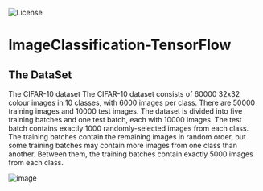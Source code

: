 ![License](https://img.shields.io/badge/License-GPL&ndash;3.0%20-violet.svg)

# ImageClassification-TensorFlow

## The DataSet
The CIFAR-10 dataset
The CIFAR-10 dataset consists of 60000 32x32 colour images in 10 classes, with 6000 images per class. There are 50000 training images and 10000 test images.
The dataset is divided into five training batches and one test batch, each with 10000 images. The test batch contains exactly 1000 randomly-selected images from each class. The training batches contain the remaining images in random order, but some training batches may contain more images from one class than another. Between them, the training batches contain exactly 5000 images from each class.

![image](https://user-images.githubusercontent.com/58489322/165889333-f5e4cdd6-5ad6-4d89-b81c-ab5e607f2f69.png)
